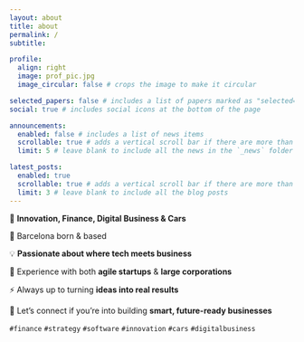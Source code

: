 ```yaml
---
layout: about
title: about
permalink: /
subtitle: 

profile:
  align: right
  image: prof_pic.jpg
  image_circular: false # crops the image to make it circular

selected_papers: false # includes a list of papers marked as "selected={true}"
social: true # includes social icons at the bottom of the page

announcements:
  enabled: false # includes a list of news items
  scrollable: true # adds a vertical scroll bar if there are more than 3 news items
  limit: 5 # leave blank to include all the news in the `_news` folder

latest_posts:
  enabled: true
  scrollable: true # adds a vertical scroll bar if there are more than 3 new posts items
  limit: 3 # leave blank to include all the blog posts
---
```


🚀 **Innovation, Finance, Digital Business & Cars**  

📍 Barcelona born & based  

💡 **Passionate about where tech meets business** 

🏢 Experience with both **agile startups** & **large corporations** 

⚡ Always up to turning **ideas into real results** 

🤝 Let’s connect if you’re into building **smart, future-ready businesses**

`#finance` `#strategy` `#software` `#innovation` `#cars` `#digitalbusiness`

